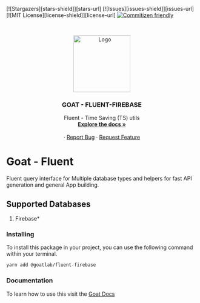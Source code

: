 <!-- PROJECT SHIELDS -->

[![Stargazers][stars-shield]][stars-url]
[![Issues][issues-shield]][issues-url]
[![MIT License][license-shield]][license-url]
[![Commitizen friendly](https://img.shields.io/badge/commitizen-friendly-brightgreen.svg)](http://commitizen.github.io/cz-cli/)

<!-- PROJECT LOGO -->
<br />
<p align="center">
  <a href="https://github.com/github_username/repo">
       <img src="https://docs.goatlab.io/logo.png" alt="Logo" width="150" height="150">
  </a>

  <h3 align="center">GOAT - FLUENT-FIREBASE</h3>

  <p align="center">
    Fluent - Time Saving (TS) utils
    <br />
    <a href="https://docs.goatlab.io/#/0.7.x/fluent/fluent"><strong>Explore the docs »</strong></a>
    <br />
    <br />
    ·
    <a href="https://github.com/goat-io/fluent/issues">Report Bug</a>
    ·
    <a href="https://github.com/goat-io/fluent/issues">Request Feature</a>
  </p>
  </p>
</p>

# Goat - Fluent

Fluent query interface for Multiple database types and helpers for fast API generation and general App building.

## Supported Databases

1. Firebase\*

### Installing

To install this package in your project, you can use the following command within your terminal.

```bash
yarn add @goatlab/fluent-firebase
```

### Documentation

To learn how to use this visit the [Goat Docs](https://docs.goatlab.io/#/0.7.x/fluent/fluent)
